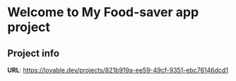 # Welcome to My Food-saver app project

## Project info

**URL**: https://lovable.dev/projects/821b919a-ee59-49cf-9351-ebc76146dcd1
